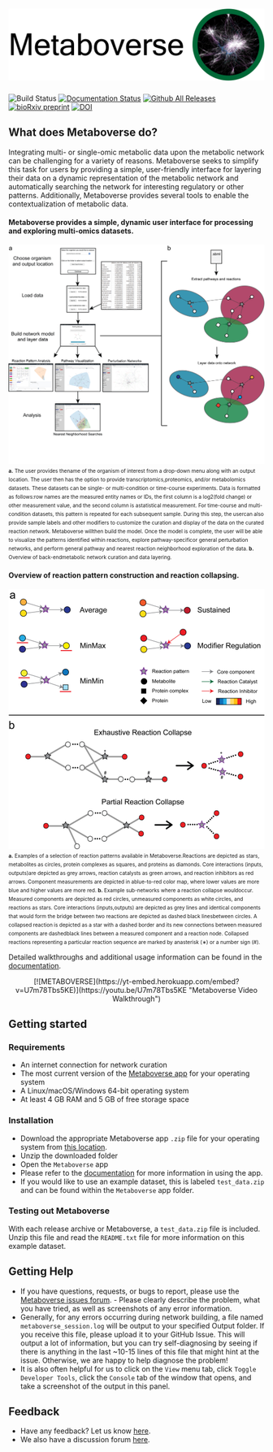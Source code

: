 # ![Metaboverse](https://raw.githubusercontent.com/Metaboverse/Metaboverse/master/docs/content/images/metaboverse_banner.png)

![Build Status](https://github.com/Metaboverse/Metaboverse/workflows/build/badge.svg)
[![Documentation Status](https://readthedocs.org/projects/metaboverse/badge/?version=latest)](https://metaboverse.readthedocs.io/en/latest/?badge=latest)
[![Github All Releases](https://img.shields.io/github/downloads/Metaboverse/Metaboverse/total.svg)](https://github.com/Metaboverse/Metaboverse/releases/)
[![bioRxiv preprint](https://img.shields.io/badge/bioRxiv-10.1101%2F2020.06.25.171850-BF2636)](https://www.biorxiv.org/content/10.1101/2020.06.25.171850v1)
[![DOI](https://zenodo.org/badge/203264184.svg)](https://zenodo.org/badge/latestdoi/203264184)

## What does Metaboverse do?
Integrating multi- or single-omic metabolic data upon the metabolic network can be challenging for a variety of reasons. Metaboverse seeks to simplify this task for users by providing a simple, user-friendly interface for layering their data on a dynamic representation of the metabolic network and automatically searching the network for interesting regulatory or other patterns. Additionally, Metaboverse provides several tools to enable the contextualization of metabolic data.

#### Metaboverse provides a simple, dynamic user interface for processing and exploring multi-omics datasets.
<div align="center">
<img src="app/data/examples/fig_1-metaboverse_overview.png" alt="Metaboverse overview figure" width="600"/>   
</div> 
<font size="1">
<b>a.</b> The user provides thename of the organism of interest from a drop-down menu along with an output location. The user then has the option to provide transcriptomics,proteomics, and/or metabolomics datasets. These datasets can be single- or multi-condition or time-course experiments. Data is formatted as follows:row names are the measured entity names or IDs, the first column is a log2(fold change) or other measurement value, and the second column is astatistical measurement. For time-course and multi-condition datasets, this pattern is repeated for each subsequent sample. During this step, the usercan also provide sample labels and other modifiers to customize the curation and display of the data on the curated reaction network. Metaboverse willthen build the model. Once the model is complete, the user will be able to visualize the patterns identified within reactions, explore pathway-specificor general perturbation networks, and perform general pathway and nearest reaction neighborhood exploration of the data. <b>b.</b> Overview of back-endmetabolic network curation and data layering.
</font>


#### Overview of reaction pattern construction and reaction collapsing. 
<div align="center">
<img src="app/data/examples/fig_2-pattern_collapse_overview.png" alt="Metaboverse regulatory pattern recognition figure" width="600"/>  
</div>  
<font size="1">
<b>a.</b> Examples of a selection of reaction patterns available in Metaboverse.Reactions are depicted as stars, metabolites as circles, protein complexes as squares, and proteins as diamonds. Core interactions (inputs, outputs)are depicted as grey arrows, reaction catalysts as green arrows, and reaction inhibitors as red arrows. Component measurements are depicted in ablue-to-red color map, where lower values are more blue and higher values are more red. <b>b.</b> Example sub-networks where a reaction collapse wouldoccur. Measured components are depicted as red circles, unmeasured components as white circles, and reactions as stars. Core interactions (inputs,outputs) are depicted as grey lines and identical components that would form the bridge between two reactions are depicted as dashed black linesbetween circles. A collapsed reaction is depicted as a star with a dashed border and its new connections between measured components are dashedblack lines between a measured component and a reaction node. Collapsed reactions representing a particular reaction sequence are marked by anasterisk (∗) or a number sign (#).
</font>


Detailed walkthroughs and additional usage information can be found in the [documentation](https://metaboverse.readthedocs.io/en/latest).

<div align="center">
[![METABOVERSE](https://yt-embed.herokuapp.com/embed?v=U7m78Tbs5KE)](https://youtu.be/U7m78Tbs5KE "Metaboverse Video Walkthrough")
</div>

## Getting started

### Requirements
- An internet connection for network curation
- The most current version of the [Metaboverse app](https://github.com/Metaboverse/Metaboverse/releases) for your operating system
- A Linux/macOS/Windows 64-bit operating system
- At least 4 GB RAM and 5 GB of free storage space

### Installation
- Download the appropriate Metaboverse app `.zip` file for your operating system from [this location](https://github.com/Metaboverse/Metaboverse/releases/latest).
- Unzip the downloaded folder
- Open the `Metaboverse` app
- Please refer to the [documentation](https://metaboverse.readthedocs.io/en/latest/content/general-usage.html) for more information in using the app.
- If you would like to use an example dataset, this is labeled `test_data.zip` and can be found within the `Metaboverse` app folder.

### Testing out Metaboverse
With each release archive or Metaboverse, a `test_data.zip` file is included. Unzip this file and read the `README.txt` file for more information on this example dataset. 

## Getting Help
- If you have questions, requests, or bugs to report, please use the [Metaboverse issues forum](https://github.com/Metaboverse/Metaboverse/issues). - Please clearly describe the problem, what you have tried, as well as screenshots of any error information.     
- Generally, for any errors occurring during network building, a file named `metaboverse_session.log` will be output to your specified Output folder. If you receive this file, please upload it to your GitHub Issue. This will output a lot of information, but you can try self-diagnosing by seeing if there is anything in the last ~10-15 lines of this file that might hint at the issue. Otherwise, we are happy to help diagnose the problem!    
- It is also often helpful for us to click on the `View` menu tab, click `Toggle Developer Tools`, click the `Console` tab of the window that opens, and take a screenshot of the output in this panel.

## Feedback
- Have any feedback? Let us know [here](https://forms.gle/4z51DMnagWRvKhc38).
- We also have a discussion forum [here](https://github.com/Metaboverse/Metaboverse/discussions).

   
